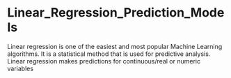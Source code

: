 # Linear_Regression_Prediction_Models
Linear regression is one of the easiest and most popular Machine Learning algorithms. It is a statistical method that is used for predictive analysis. Linear regression makes predictions for continuous/real or numeric variables
